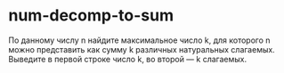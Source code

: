 # num-decomp-to-sum
По данному числу n найдите максимальное число k, для которого n можно представить как сумму 
k различных натуральных слагаемых. Выведите в первой строке число 
k, во второй — k слагаемых.
